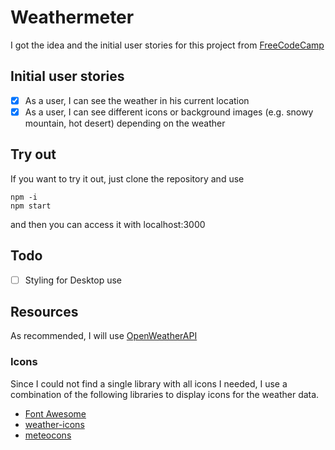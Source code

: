 # Weathermeter

I got the idea and the initial user stories for this project from [FreeCodeCamp](https://www.freecodecamp.com/challenges/show-the-local-weather)

## Initial user stories
* [x] As a user, I can see the weather in his current location
* [x] As a user, I can see different icons or background images (e.g. snowy mountain, hot desert) depending on the weather

## Try out
If you want to try it out, just clone the repository and use
  
    npm -i
    npm start
  
and then you can access it with localhost:3000 

## Todo
* [ ] Styling for Desktop use

## Resources
As recommended, I will use [OpenWeatherAPI](https://openweathermap.org/current#geo)

### Icons
Since I could not find a single library with all icons I needed, I use a combination of the following libraries to 
display icons for the weather data.

* [Font Awesome](http://fontawesome.io/icons/)
* [weather-icons](https://github.com/erikflowers/weather-icons)
* [meteocons](www.alessioatzeni.com/meteocons)
